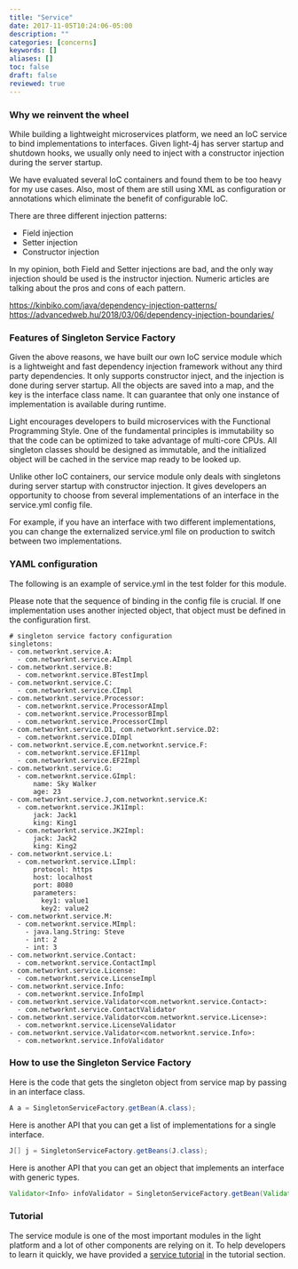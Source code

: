 ```yaml
---
title: "Service"
date: 2017-11-05T10:24:06-05:00
description: ""
categories: [concerns]
keywords: []
aliases: []
toc: false
draft: false
reviewed: true
---
```


### Why we reinvent the wheel 

While building a lightweight microservices platform, we need an IoC service to bind implementations to interfaces. Given light-4j has server startup and shutdown hooks, we usually only need to inject with a constructor injection during the server startup.

We have evaluated several IoC containers and found them to be too heavy for my use cases. Also, most of them are still using XML as configuration or annotations which eliminate the benefit of configurable IoC.

There are three different injection patterns: 

* Field injection
* Setter injection
* Constructor injection

In my opinion, both Field and Setter injections are bad, and the only way injection should be used is the instructor injection. Numeric articles are talking about the pros and cons of each pattern. 

https://kinbiko.com/java/dependency-injection-patterns/
https://advancedweb.hu/2018/03/06/dependency-injection-boundaries/


### Features of Singleton Service Factory

Given the above reasons, we have built our own IoC service module which is a lightweight and fast dependency injection framework without any third party dependencies. It only supports constructor inject, and the injection is done during server startup. All the objects are saved into a map, and the key is the interface class name. It can guarantee that only one instance of implementation is available during runtime.

Light encourages developers to build microservices with the Functional Programming Style. One of the fundamental principles is immutability so that the code can be optimized to take advantage of multi-core CPUs. All singleton classes should be designed as immutable, and the initialized object will be cached in the service map ready to be looked up.

Unlike other IoC containers, our service module only deals with singletons during server startup with constructor injection. It gives developers an opportunity to choose from several implementations of an interface in the service.yml config file.

For example, if you have an interface with two different implementations, you can change the externalized service.yml file on production to switch between two implementations.

### YAML configuration

The following is an example of service.yml in the test folder for this module.

Please note that the sequence of binding in the config file is crucial. If one implementation uses another injected object, that object must be defined in the configuration first. 


```
# singleton service factory configuration
singletons:
- com.networknt.service.A:
  - com.networknt.service.AImpl
- com.networknt.service.B:
  - com.networknt.service.BTestImpl
- com.networknt.service.C:
  - com.networknt.service.CImpl
- com.networknt.service.Processor:
  - com.networknt.service.ProcessorAImpl
  - com.networknt.service.ProcessorBImpl
  - com.networknt.service.ProcessorCImpl
- com.networknt.service.D1, com.networknt.service.D2:
  - com.networknt.service.DImpl
- com.networknt.service.E,com.networknt.service.F:
  - com.networknt.service.EF1Impl
  - com.networknt.service.EF2Impl
- com.networknt.service.G:
  - com.networknt.service.GImpl:
      name: Sky Walker
      age: 23
- com.networknt.service.J,com.networknt.service.K:
  - com.networknt.service.JK1Impl:
      jack: Jack1
      king: King1
  - com.networknt.service.JK2Impl:
      jack: Jack2
      king: King2
- com.networknt.service.L:
  - com.networknt.service.LImpl:
      protocol: https
      host: localhost
      port: 8080
      parameters:
        key1: value1
        key2: value2
- com.networknt.service.M:
  - com.networknt.service.MImpl:
    - java.lang.String: Steve
    - int: 2
    - int: 3
- com.networknt.service.Contact:
  - com.networknt.service.ContactImpl
- com.networknt.service.License:
  - com.networknt.service.LicenseImpl
- com.networknt.service.Info:
  - com.networknt.service.InfoImpl
- com.networknt.service.Validator<com.networknt.service.Contact>:
  - com.networknt.service.ContactValidator
- com.networknt.service.Validator<com.networknt.service.License>:
  - com.networknt.service.LicenseValidator
- com.networknt.service.Validator<com.networknt.service.Info>:
  - com.networknt.service.InfoValidator

```

### How to use the Singleton Service Factory

Here is the code that gets the singleton object from service map by passing in an interface class. 

```java
A a = SingletonServiceFactory.getBean(A.class);
```

Here is another API that you can get a list of implementations for a single interface. 

```java
J[] j = SingletonServiceFactory.getBeans(J.class);
```

Here is another API that you can get an object that implements an interface with generic types. 

```java
Validator<Info> infoValidator = SingletonServiceFactory.getBean(Validator.class, Info.class);
```

### Tutorial

The service module is one of the most important modules in the light platform and a lot of other components are relying on it. To help developers to learn it quickly, we have provided a [service tutorial][] in the tutorial section. 
  
[service tutorial]: /tutorial/common/service/

